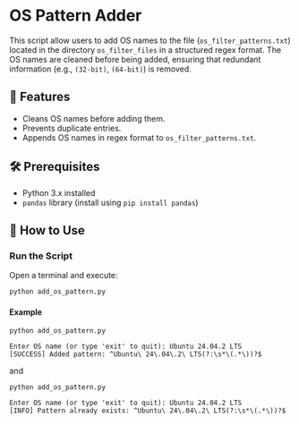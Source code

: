 # OS Pattern Adder

This script allow users to add OS names to the file (`os_filter_patterns.txt`) located in the directory `os_filter_files` in a structured regex format. 
The OS names are cleaned before being added, ensuring that redundant information (e.g., `(32-bit)`, `(64-bit)`) is removed.

## 📌 Features
- Cleans OS names before adding them.
- Prevents duplicate entries.
- Appends OS names in regex format to `os_filter_patterns.txt`.

## 🛠️ Prerequisites
- Python 3.x installed
- `pandas` library (install using `pip install pandas`)

## 🚀 How to Use

### Run the Script
Open a terminal and execute:
```bash
python add_os_pattern.py
```

#### Example
```
python add_os_pattern.py

Enter OS name (or type 'exit' to quit): Ubuntu 24.04.2 LTS
[SUCCESS] Added pattern: ^Ubuntu\ 24\.04\.2\ LTS(?:\s*\(.*\))?$
```

and

```
python add_os_pattern.py

Enter OS name (or type 'exit' to quit): Ubuntu 24.04.2 LTS
[INFO] Pattern already exists: ^Ubuntu\ 24\.04\.2\ LTS(?:\s*\(.*\))?$
```
